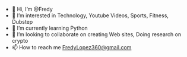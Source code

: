 - 👋 Hi, I’m @Fredy
- 👀 I’m interested in Technology, Youtube Videos, Sports, Fitness, Dubstep
- 🌱 I’m currently learning Python
- 💞️ I’m looking to collaborate on creating Web sites, Doing research on crypto
- 📫 How to reach me FredyLopez360@gmail.com
